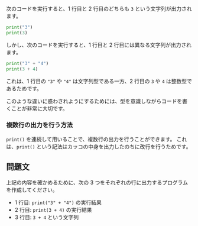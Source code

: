 次のコードを実行すると、1 行目と 2 行目のどちらも `3` という文字列が出力されます。

```python
print("3")
print(3)
```

しかし、次のコードを実行すると、1 行目と 2 行目には異なる文字列が出力されます。

```python
print("3" + "4")
print(3 + 4)
```

これは、1 行目の `"3"` や `"4"` は文字列型である一方、2 行目の `3` や `4` は整数型であるためです。

このような違いに惑わされようにするためには、型を意識しながらコードを書くことが非常に大切です。

### 複数行の出力を行う方法

`print()` を連続して用いることで、複数行の出力を行うことができます。 これは、`print()` という記法はカッコの中身を出力したのちに改行を行うためです。

## 問題文

上記の内容を確かめるために、次の 3 つをそれぞれの行に出力するプログラムを作成してください。

- 1 行目: `print("3" + "4")` の実行結果
- 2 行目: `print(3 + 4)` の実行結果
- 3 行目: `3 + 4` という文字列
